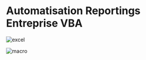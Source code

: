# Automatisation Reportings Entreprise VBA

![excel](https://github.com/Torkiell-Angoria/VBA-Excel-Automatisation-Reportings-Entreprise/blob/main/img/excel.gif)

![macro](https://github.com/Torkiell-Angoria/VBA-Excel-Automatisation-Reportings-Entreprise/blob/main/img/macro.gif)
